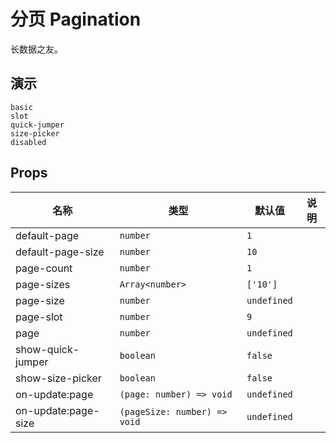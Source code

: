 # 分页 Pagination

<!--single-column-->

长数据之友。

## 演示

```demo
basic
slot
quick-jumper
size-picker
disabled
```

## Props

| 名称                | 类型                         | 默认值      | 说明 |
| ------------------- | ---------------------------- | ----------- | ---- |
| default-page        | `number`                     | `1`         |      |
| default-page-size   | `number`                     | `10`        |      |
| page-count          | `number`                     | `1`         |      |
| page-sizes          | `Array<number>`              | `['10']`    |      |
| page-size           | `number`                     | `undefined` |      |
| page-slot           | `number`                     | `9`         |      |
| page                | `number`                     | `undefined` |      |
| show-quick-jumper   | `boolean`                    | `false`     |      |
| show-size-picker    | `boolean`                    | `false`     |      |
| on-update:page      | `(page: number) => void`     | `undefined` |      |
| on-update:page-size | `(pageSize: number) => void` | `undefined` |      |
